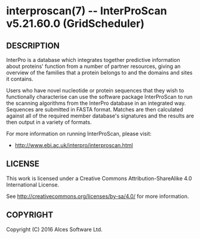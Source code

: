 # interproscan(7) -- InterProScan v5.21.60.0 (GridScheduler)

## DESCRIPTION

InterPro is a database which integrates together predictive
information about proteins' function from a number of partner
resources, giving an overview of the families that a protein
belongs to and the domains and sites it contains.

Users who have novel nucleotide or protein sequences that they
wish to functionally characterise can use the software package
InterProScan to run the scanning algorithms from the InterPro
database in an integrated way. Sequences are submitted in FASTA
format. Matches are then calculated against all of the required
member database's signatures and the results are then output in a
variety of formats.

For more information on running InterProScan, please visit:
  * <http://www.ebi.ac.uk/interpro/interproscan.html>

## LICENSE

This work is licensed under a Creative Commons Attribution-ShareAlike
4.0 International License.

See <http://creativecommons.org/licenses/by-sa/4.0/> for more
information.

## COPYRIGHT

Copyright (C) 2016 Alces Software Ltd.

